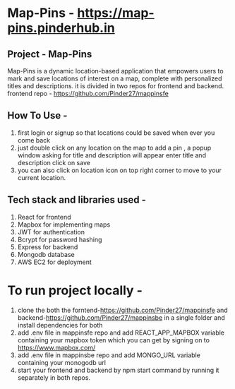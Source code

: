 # Map-Pins - https://map-pins.pinderhub.in
## Project - Map-Pins
Map-Pins is a dynamic location-based application that empowers users to mark and save locations of interest
on a map, complete with personalized titles and descriptions.
it is divided in two repos for frontend and backend.
frontend repo - https://github.com/Pinder27/mappinsfe

## How To Use - 
1. first login or signup so that locations could be saved when ever you come back
2. just double click on any location on the map to add a pin , a popup window asking for title and description will appear enter title and description click on save
3. you can also click on location icon on top right corner to move to your current location.

## Tech stack and libraries used -
1. React for frontend
2. Mapbox for implementing maps
3. JWT for authentication
4. Bcrypt for password hashing
5. Express for backend
6. Mongodb database
7. AWS EC2 for deployment
# To run project locally - 
1. clone the both the forntend-https://github.com/Pinder27/mappinsfe  and backend-https://github.com/Pinder27/mappinsbe in a single folder and install dependencies for both
2. add .env file in mappinsfe repo and add REACT_APP_MAPBOX variable containing your mapbox token which you can get by signing on to https://www.mapbox.com/
3. add .env file in mappinsbe repo and add MONGO_URL variable containing your monogodb url
4. start your frontend and backend by npm start command by running it separately in both repos.
